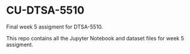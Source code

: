 # CU-DTSA-5510

Final week 5 assigment for DTSA-5510.

This repo contains all the Jupyter Notebook and dataset files for week 5 assigment.
